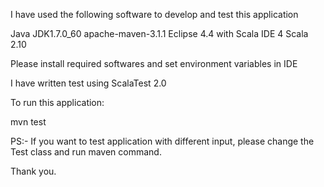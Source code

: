 I have used the following software to develop and test this application

Java JDK1.7.0_60
apache-maven-3.1.1
Eclipse 4.4 with Scala IDE 4
Scala 2.10

Please install required softwares and set environment variables in IDE 

I have written test using ScalaTest 2.0


To run this application:

mvn test


PS:- If you want to test application with different input, please change the Test class and run maven command.

Thank you.